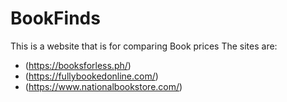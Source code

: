 # BookFinds

This is a website that is for comparing Book prices The sites are:
- (https://booksforless.ph/)
- (https://fullybookedonline.com/)
- (https://www.nationalbookstore.com/)

